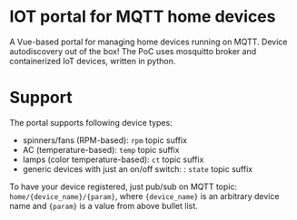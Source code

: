 # IOT portal for MQTT home devices

A Vue-based portal for managing home devices running on MQTT. Device autodiscovery out of the box!
The PoC uses mosquitto broker and containerized IoT devices, written in python.

# Support

The portal supports following device types:

* spinners/fans (RPM-based): `rpm` topic suffix
* AC (temperature-based): `temp` topic suffix
* lamps (color temperature-based): `ct` topic suffix
* generic devices with just an on/off switch: : `state` topic suffix

To have your device registered, just pub/sub on MQTT topic: `home/{device_name}/{param}`,
where `{device_name}` is an arbitrary device name and `{param}` is a value from above bullet list.

